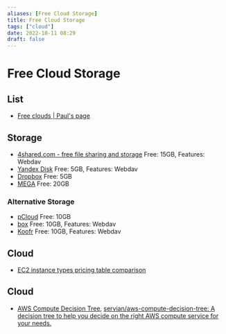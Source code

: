 ```yaml
---
aliases: [Free Cloud Storage]
title: Free Cloud Storage
tags: ["cloud"]
date: 2022-10-11 08:29
draft: false
---
```


# Free Cloud Storage

## List
- [Free clouds | Paul's page](https://paul.totterman.name/posts/free-clouds/)

## Storage

- [4shared.com - free file sharing and storage](https://www.4shared.com/) Free: 15GB, Features: Webdav
- [Yandex Disk](https://disk.yandex.com/) Free: 5GB, Features: Webdav
- [Dropbox](https://www.dropbox.com/) Free: 5GB
- [MEGA](https://mega.nz/) Free: 20GB

### Alternative Storage

- [pCloud](https://www.pcloud.com/) Free: 10GB
- [box](https://www.box.com/) Free: 10GB, Features: Webdav
- [Koofr](https://koofr.eu/) Free: 10GB, Features: Webdav

## Cloud

- [EC2 instance types pricing table comparison](https://ec2instances.github.io/)

## Cloud

- [AWS Compute Decision Tree](https://storyboard.viget.com/aws-compute-decision-tree-2), [servian/aws-compute-decision-tree: A decision tree to help you decide on the right AWS compute service for your needs.](https://github.com/servian/aws-compute-decision-tree)
